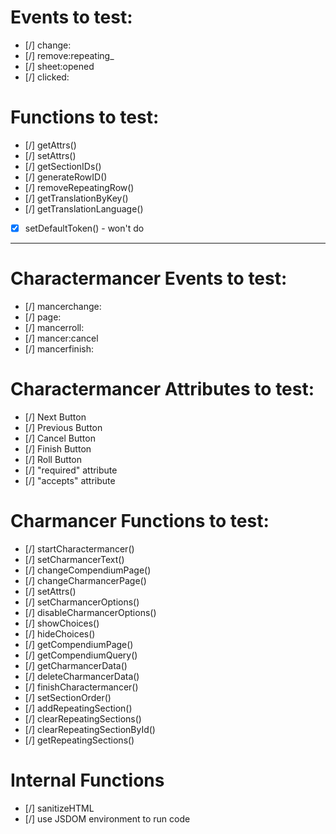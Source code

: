 
# Events to test:
* [/] change:<attr>
* [/] remove:repeating_<groupname>
* [/] sheet:opened
* [/] clicked:<btn>

# Functions to test:
* [/] getAttrs()
* [/] setAttrs()
* [/] getSectionIDs()
* [/] generateRowID()
* [/] removeRepeatingRow()
* [/] getTranslationByKey()
* [/] getTranslationLanguage()
* [x] setDefaultToken() - won't do

-------------------------------------------------

# Charactermancer Events to test:
* [/] mancerchange:<attr>
* [/] page:<page>
* [/] mancerroll:<btn>
* [/] mancer:cancel
* [/] mancerfinish:<name>

# Charactermancer Attributes to test:
* [/] Next Button
* [/] Previous Button
* [/] Cancel Button
* [/] Finish Button
* [/] Roll Button
* [/] "required" attribute
* [/] "accepts" attribute

# Charmancer Functions to test:
* [/] startCharactermancer()
* [/] setCharmancerText()
* [/] changeCompendiumPage()
* [/] changeCharmancerPage()
* [/] setAttrs()
* [/] setCharmancerOptions()
* [/] disableCharmancerOptions()
* [/] showChoices()
* [/] hideChoices()
* [/] getCompendiumPage()
* [/] getCompendiumQuery()
* [/] getCharmancerData()
* [/] deleteCharmancerData()
* [/] finishCharactermancer()
* [/] setSectionOrder()
* [/] addRepeatingSection()
* [/] clearRepeatingSections()
* [/] clearRepeatingSectionById()
* [/] getRepeatingSections()

# Internal Functions
* [/] sanitizeHTML
* [/] use JSDOM environment to run code